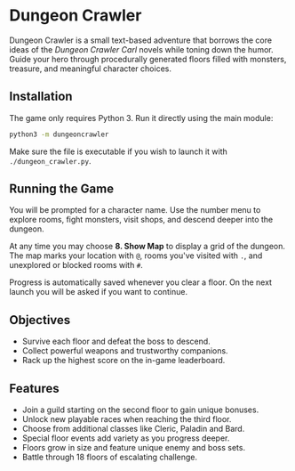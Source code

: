 # Dungeon Crawler

Dungeon Crawler is a small text-based adventure that borrows the core ideas of the *Dungeon Crawler Carl* novels while toning down the humor. Guide your hero through procedurally generated floors filled with monsters, treasure, and meaningful character choices.

## Installation

The game only requires Python 3. Run it directly using the main module:

```bash
python3 -m dungeoncrawler
```

Make sure the file is executable if you wish to launch it with `./dungeon_crawler.py`.

## Running the Game

You will be prompted for a character name. Use the number menu to explore rooms, fight monsters, visit shops, and descend deeper into the dungeon.

At any time you may choose **8. Show Map** to display a grid of the dungeon. The map marks your location with `@`, rooms you've visited with `.`, and unexplored or blocked rooms with `#`.

Progress is automatically saved whenever you clear a floor. On the next launch you will be asked if you want to continue.

## Objectives

- Survive each floor and defeat the boss to descend.
- Collect powerful weapons and trustworthy companions.
- Rack up the highest score on the in-game leaderboard.

## Features

- Join a guild starting on the second floor to gain unique bonuses.
- Unlock new playable races when reaching the third floor.
- Choose from additional classes like Cleric, Paladin and Bard.
- Special floor events add variety as you progress deeper.
- Floors grow in size and feature unique enemy and boss sets.
- Battle through 18 floors of escalating challenge.

